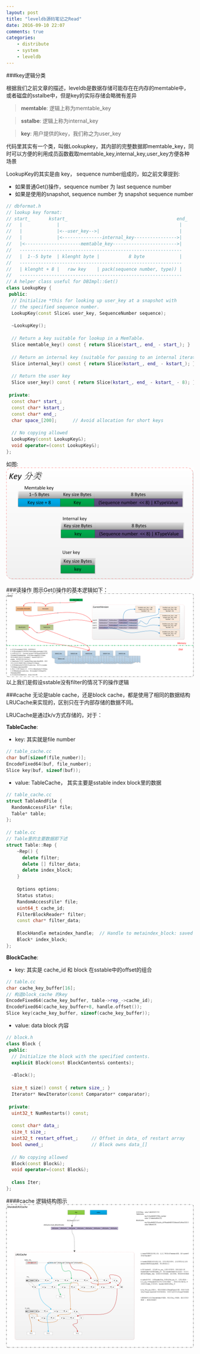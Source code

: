 ```yaml
---
layout: post
title: "leveldb源码笔记之Read"
date: 2016-09-10 22:07
comments: true
categories: 
    - distribute
    - system
    - leveldb
---
```

###key逻辑分类

根据我们之前文章的描述，leveldb是数据存储可能存在在内存的memtable中，或者磁盘的sstalbe中，但是key的实际存储会略微有差异

>**memtable**: 逻辑上称为memtable_key

>**sstalbe**: 逻辑上称为internal_key

>**key**: 用户提供的key，我们称之为user_key

代码里其实有一个类，叫做Lookupkey，其内部的完整数据即memtable_key，同时可以方便的利用成员函数截取memtable_key,internal_key,user_key方便各种场景

LookupKey的其实是由 key， sequence number组成的，如之前文章提到:

- 如果普通Get()操作，sequence number 为 last sequence number
- 如果是使用的snapshot, sequence number 为 snapshot sequence number

``` cpp
// dbformat.h
// lookup key format:
// start_       kstart_                                         end_
//   |             |                                             |
//   |             |<--user_key-->|                              |
//   |             |<---------------internal_key---------------->|
//   |<---------------------memtable_key------------------------>|
//   -------------------------------------------------------------
//   |  1--5 byte  | klenght byte |           8 byte             |
//   -------------------------------------------------------------
//   | klenght + 8 |   raw key    | pack(sequence number, type)) |
//   -------------------------------------------------------------
// A helper class useful for DBImpl::Get()
class LookupKey {
 public:
  // Initialize *this for looking up user_key at a snapshot with
  // the specified sequence number.
  LookupKey(const Slice& user_key, SequenceNumber sequence);

  ~LookupKey();

  // Return a key suitable for lookup in a MemTable.
  Slice memtable_key() const { return Slice(start_, end_ - start_); }

  // Return an internal key (suitable for passing to an internal iterator)
  Slice internal_key() const { return Slice(kstart_, end_ - kstart_); }

  // Return the user key
  Slice user_key() const { return Slice(kstart_, end_ - kstart_ - 8); }

 private:
  const char* start_;
  const char* kstart_;
  const char* end_;
  char space_[200];      // Avoid allocation for short keys

  // No copying allowed
  LookupKey(const LookupKey&);
  void operator=(const LookupKey&);
};
```
如图:
![](/images/blog_images/leveldb/leveldb-keys.png)

###读操作
图示Get()操作的基本逻辑如下：
![](/images/blog_images/leveldb/leveldb-read.png)
以上我们是假设sstable没有filter的情况下的操作逻辑

###cache
无论是table cache，还是block cache，都是使用了相同的数据结构LRUCache来实现的，区别只在于内部存储的数据不同。

LRUCache是通过k/v方式存储的，对于：

**TableCache**:

- key: 其实就是file number
```cpp
// table_cache.cc
char buf[sizeof(file_number)];
EncodeFixed64(buf, file_number);
Slice key(buf, sizeof(buf));
```
- value: TableCache， 其实主要是sstable index block里的数据
```cpp
// table_cache.cc
struct TableAndFile {
  RandomAccessFile* file;
  Table* table;
};

// table.cc
// Table里的主要数据即下述
struct Table::Rep {
    ~Rep() {
      delete filter;
      delete [] filter_data;
      delete index_block;
    }

    Options options;
    Status status;
    RandomAccessFile* file;
    uint64_t cache_id;
    FilterBlockReader* filter;
    const char* filter_data;

    BlockHandle metaindex_handle;  // Handle to metaindex_block: saved from footer
    Block* index_block;
};
```
**BlockCache**:

- key: 其实是 cache_id 和 block 在sstable中的offset的组合
```cpp
// table.cc
char cache_key_buffer[16];
// 构造block_cache 的key
EncodeFixed64(cache_key_buffer, table->rep_->cache_id);
EncodeFixed64(cache_key_buffer+8, handle.offset());
Slice key(cache_key_buffer, sizeof(cache_key_buffer));
```
- value: data block 内容
```cpp
// block.h
class Block {
 public:
  // Initialize the block with the specified contents.
  explicit Block(const BlockContents& contents);

  ~Block();

  size_t size() const { return size_; }
  Iterator* NewIterator(const Comparator* comparator);

 private:
  uint32_t NumRestarts() const;

  const char* data_;
  size_t size_;
  uint32_t restart_offset_;     // Offset in data_ of restart array
  bool owned_;                  // Block owns data_[]

  // No copying allowed
  Block(const Block&);
  void operator=(const Block&);

  class Iter;
};
```

####cache 逻辑结构图示
![](/images/blog_images/leveldb/leveldb-cache.png)
